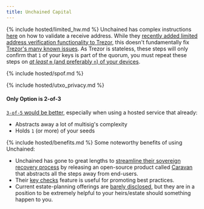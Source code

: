 ```yaml
---
title: Unchained Capital
---
```



{% include hosted/limited_hw.md %}
Unchained has complex instructions [here](https://medium.com/coinmonks/address-verification-when-changing-keys-for-unchained-capital-vaults-268005e7563e) on how to validate a receive address.
While they [recently added limited address verification functionality to Trezor](https://unchained-capital.com/blog/trezor-and-unchained-make-multisignature-safer/), this doesn't fundamentally fix [Trezor's many known issues](/known-issues/hardware/trezor).
As Trezor is stateless, these steps will only confirm that `1` of your keys is part of the quorum, you must repeat these steps on [*at least* `m` (and preferably `n`) of your devices](/known-issues/verify-receive-address).

{% include hosted/spof.md %}

{% include hosted/utxo_privacy.md %}

#### Only Option is 2-of-3
 [`3-of-5` would be better](/quorum-advanced), especially when using a hosted service that already:

* Abstracts away a lot of multisig's complexity
* Holds `1` (or more) of your seeds

{% include hosted/benefits.md %}
Some noteworthy benefits of using Unchained:

* Unchained has gone to great lengths to [streamline their sovereign recovery process](https://unchained-capital.com/blog/external-spend-workflow/) by releasing an open-source product called [Caravan](https://unchained-capital.github.io/caravan/) that abstracts all the steps away from end-users.
* Their [key checks](https://twitter.com/unchainedcap/status/1217882977717440515) feature is useful for promoting best practices.
* Current estate-planning offerings are [barely disclosed](https://twitter.com/mflaxman/status/1308834924452106243), but they are in a position to be extremely helpful to your heirs/estate should something happen to you.

